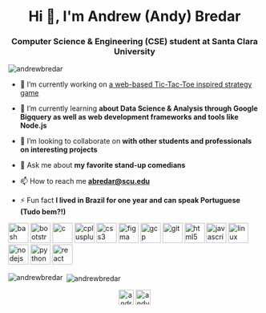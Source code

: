 <h1 align="center">Hi 👋, I'm Andrew (Andy) Bredar</h1>
<h3 align="center">Computer Science & Engineering (CSE) student at Santa Clara University</h3>

<p align="left"> <img src="https://komarev.com/ghpvc/?username=andrewbredar" alt="andrewbredar" /> </p>

- 🔭 I’m currently working on [a web-based Tic-Tac-Toe inspired strategy game](https://github.com/AndrewBredar/TicTacToe)

- 🌱 I’m currently learning **about Data Science & Analysis through Google Bigquery as well as web development frameworks and tools like Node.js**

- 👯 I’m looking to collaborate on **with other students and professionals on interesting projects**

- 💬 Ask me about **my favorite stand-up comedians**

- 📫 How to reach me **abredar@scu.edu**

- ⚡ Fun fact **I lived in Brazil for one year and can speak Portuguese (Tudo bem?!)**

<p align="left"><img src="https://www.vectorlogo.zone/logos/gnu_bash/gnu_bash-icon.svg" alt="bash" width="40" height="40"/> <img src="https://devicons.github.io/devicon/devicon.git/icons/bootstrap/bootstrap-plain.svg" alt="bootstrap" width="40" height="40"/> <img src="https://devicons.github.io/devicon/devicon.git/icons/c/c-original.svg" alt="c" width="40" height="40"/> <img src="https://devicons.github.io/devicon/devicon.git/icons/cplusplus/cplusplus-original.svg" alt="cplusplus" width="40" height="40"/> <img src="https://devicons.github.io/devicon/devicon.git/icons/css3/css3-original-wordmark.svg" alt="css3" width="40" height="40"/> <img src="https://www.vectorlogo.zone/logos/figma/figma-icon.svg" alt="figma" width="40" height="40"/> <img src="https://www.vectorlogo.zone/logos/google_cloud/google_cloud-icon.svg" alt="gcp" width="40" height="40"/> <img src="https://www.vectorlogo.zone/logos/git-scm/git-scm-icon.svg" alt="git" width="40" height="40"/> <img src="https://devicons.github.io/devicon/devicon.git/icons/html5/html5-original-wordmark.svg" alt="html5" width="40" height="40"/> <img src="https://devicons.github.io/devicon/devicon.git/icons/javascript/javascript-original.svg" alt="javascript" width="40" height="40"/> <img src="https://devicons.github.io/devicon/devicon.git/icons/linux/linux-original.svg" alt="linux" width="40" height="40"/> <img src="https://devicons.github.io/devicon/devicon.git/icons/nodejs/nodejs-original-wordmark.svg" alt="nodejs" width="40" height="40"/> <img src="https://devicons.github.io/devicon/devicon.git/icons/python/python-original.svg" alt="python" width="40" height="40"/> <img src="https://devicons.github.io/devicon/devicon.git/icons/react/react-original-wordmark.svg" alt="react" width="40" height="40"/></p><p><img align="left" src="https://github-readme-stats.vercel.app/api/top-langs/?username=andrewbredar&layout=compact&hide=html" alt="andrewbredar" /></p>

<p>&nbsp;<img align="center" src="https://github-readme-stats.vercel.app/api?username=andrewbredar&show_icons=true" alt="andrewbredar" /></p>

<p align="center">
<a href="https://linkedin.com/in/andrew-bredar" target="blank"><img align="center" src="https://cdn.jsdelivr.net/npm/simple-icons@3.0.1/icons/linkedin.svg" alt="andrew-bredar" height="30" width="30" /></a>
<a href="https://kaggle.com/andybredar" target="blank"><img align="center" src="https://cdn.jsdelivr.net/npm/simple-icons@3.0.1/icons/kaggle.svg" alt="andybredar" height="30" width="30" /></a>
</p>
